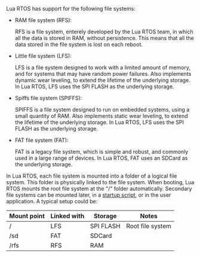 Lua RTOS has support for the following file systems:

* RAM file system (RFS):

  RFS is a file system, enterely developed by the Lua RTOS team, in which all the data is stored in RAM, without persistence. This means that all the data stored in the file system is lost on each reboot.

* Little file system (LFS):

  LFS is a file system designed to work with a limited amount of memory, and for systems that may have random power failures. Also implements dynamic wear leveling, to extend the lifetime of the underlying storage. In Lua RTOS, LFS uses the SPI FLASH as the underlying storage.
  
* Spiffs file system (SPIFFS):

  SPIFFS is a file system designed to run on embedded systems, using a small quantity of RAM. Also implements static wear leveling, to extend the lifetime of the underlying storage. In Lua RTOS, LFS uses the SPI FLASH as the underlying storage.

* FAT file system (FAT):

  FAT is a legacy file system, which is simple and robust, and commonly used in a large range of devices. In Lua RTOS, FAT uses an SDCard as the underlying storage.

In Lua RTOS, each file system is mounted into a folder of a logical file system. This folder is physically linked to the file system. When booting, Lua RTOS mounts the root file system at the "/" folder automatically. Secondary file systems can be mounted later, in a [startup script](https://github.com/whitecatboard/Lua-RTOS-ESP32/wiki/Startup-scripts), or in the user application. A typical setup could be:

| Mount point | Linked with | Storage   | Notes   
|-------------|-------------|-----------|------------------|
| /           | LFS         | SPI FLASH | Root file system |
| /sd         | FAT         | SDCard    |
| /rfs        | RFS         | RAM       |



